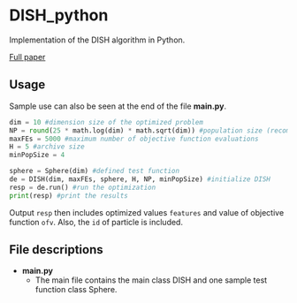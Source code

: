 # DISH_python
Implementation of the DISH algorithm in Python.

[Full paper](https://doi.org/10.1016/j.swevo.2018.10.013)

## Usage
Sample use can also be seen at the end of the file __main.py__. 
```python
dim = 10 #dimension size of the optimized problem
NP = round(25 * math.log(dim) * math.sqrt(dim)) #population size (recomended setting)
maxFEs = 5000 #maximum number of objective function evaluations
H = 5 #archive size
minPopSize = 4

sphere = Sphere(dim) #defined test function
de = DISH(dim, maxFEs, sphere, H, NP, minPopSize) #initialize DISH
resp = de.run() #run the optimization
print(resp) #print the results
```
Output ``resp`` then includes optimized values ``features`` and value of objective function ``ofv``. Also, the ``id`` of particle is included.

## File descriptions
* __main.py__
  * The main file contains the main class DISH and one sample test function class Sphere.
